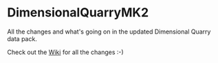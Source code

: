 # DimensionalQuarryMK2
All the changes and what's going on in the updated Dimensional Quarry data pack.

Check out the [Wiki](https://github.com/VoodooBeard/DimensionalQuarryMK2/wiki) for all the changes :-)
